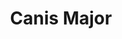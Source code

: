 ---
cc-type: constellation
title: "Canis Major"
hashtag: canis-major
borders:
  - Columba
  - Lepus
  - Monoceros
  - Puppis
related:
  - Canis Minor
subdivision-of:
  - southern celestial hemisphere
tags:
  - Dog
  - Constellation
---
